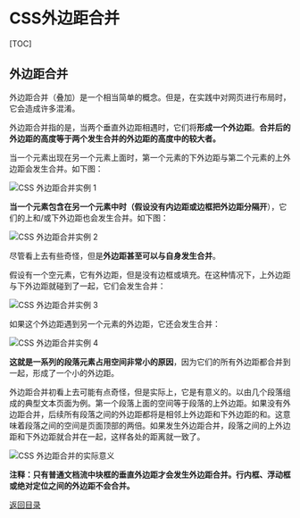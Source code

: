 # CSS外边距合并

[TOC]

## 外边距合并

外边距合并（叠加）是一个相当简单的概念。但是，在实践中对网页进行布局时，它会造成许多混淆。

外边距合并指的是，当两个垂直外边距相遇时，它们将**形成一个外边距**。**合并后的外边距的高度等于两个发生合并的外边距的高度中的较大者。**

当一个元素出现在另一个元素上面时，第一个元素的下外边距与第二个元素的上外边距会发生合并。如下图：

![CSS 外边距合并实例 1](..\..\image\ct_css_margin_collapsing_example_1.gif) 



**当一个元素包含在另一个元素中时（假设没有内边距或边框把外边距分隔开**），它们的上和/或下外边距也会发生合并。如下图：

![CSS 外边距合并实例 2](..\..\image\ct_css_margin_collapsing_example_2.gif) 



尽管看上去有些奇怪，但是**外边距甚至可以与自身发生合并**。

假设有一个空元素，它有外边距，但是没有边框或填充。在这种情况下，上外边距与下外边距就碰到了一起，它们会发生合并：

![CSS 外边距合并实例 3](..\..\image\ct_css_margin_collapsing_example_3.gif)

如果这个外边距遇到另一个元素的外边距，它还会发生合并：

![CSS 外边距合并实例 4](..\..\image\ct_css_margin_collapsing_example_4.gif)

**这就是一系列的段落元素占用空间非常小的原因**，因为它们的所有外边距都合并到一起，形成了一个小的外边距。

外边距合并初看上去可能有点奇怪，但是实际上，它是有意义的。以由几个段落组成的典型文本页面为例。第一个段落上面的空间等于段落的上外边距。如果没有外边距合并，后续所有段落之间的外边距都将是相邻上外边距和下外边距的和。这意味着段落之间的空间是页面顶部的两倍。如果发生外边距合并，段落之间的上外边距和下外边距就合并在一起，这样各处的距离就一致了。

![CSS 外边距合并的实际意义](..\..\image\ct_css_margin_collapsing.gif)



**注释：只有普通文档流中块框的垂直外边距才会发生外边距合并。行内框、浮动框或绝对定位之间的外边距不会合并。**



[返回目录](#CSS外边距合并)